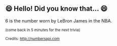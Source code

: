 ## 😄 Hello! Did you know that... 😄
6 is the number worn by LeBron James in the NBA.

<sup>(come back in 5 minutes for the next trivia)</sup>


<sup>Credits: http://numbersapi.com</sup>
